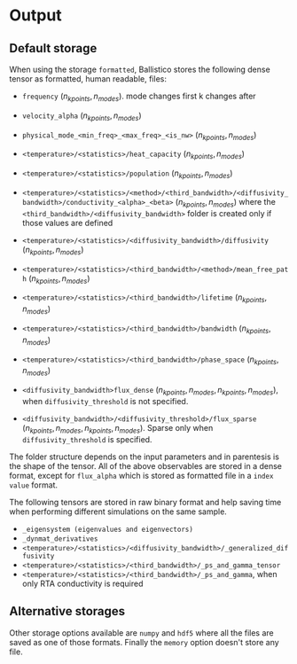 # Output

## Default storage
When using the storage `formatted`, Ballistico stores the following dense tensor as formatted, human readable, files:
- `frequency` $(n_{kpoints}, n_{modes})$. mode changes first k changes after
- `velocity_alpha` $(n_{kpoints}, n_{modes})$
- `physical_mode_<min_freq>_<max_freq>_<is_nw>` $(n_{kpoints}, n_{modes})$

- `<temperature>/<statistics>/heat_capacity` $(n_{kpoints}, n_{modes})$
- `<temperature>/<statistics>/population` $(n_{kpoints}, n_{modes})$

- `<temperature>/<statistics>/<method>/<third_bandwidth>/<diffusivity_bandwidth>/conductivity_<alpha>_<beta>` $(n_{kpoints}, n_{modes})$ where the `<third_bandwidth>/<diffusivity_bandwidth>` folder is created only if those values are defined
- `<temperature>/<statistics>/<diffusivity_bandwidth>/diffusivity` $(n_{kpoints}, n_{modes})$
- `<temperature>/<statistics>/<third_bandwidth>/<method>/mean_free_path` $(n_{kpoints}, n_{modes})$
- `<temperature>/<statistics>/<third_bandwidth>/lifetime` $(n_{kpoints}, n_{modes})$
- `<temperature>/<statistics>/<third_bandwidth>/bandwidth` $(n_{kpoints}, n_{modes})$
- `<temperature>/<statistics>/<third_bandwidth>/phase_space` $(n_{kpoints}, n_{modes})$
- `<diffusivity_bandwidth>flux_dense` $(n_{kpoints}, n_{modes}, n_{kpoints}, n_{modes})$, when `diffusivity_threshold` is not specified.
- `<diffusivity_bandwidth>/<diffusivity_threshold>/flux_sparse` $(n_{kpoints}, n_{modes}, n_{kpoints}, n_{modes})$. Sparse only when  `diffusivity_threshold` is specified.


The folder structure depends on the input parameters and in parentesis is the shape of the tensor. All of the above observables are stored in a dense format, except for `flux_alpha` which is stored as formatted file in a `index value` format.

The following tensors are stored in raw binary format and help saving time when performing different simulations on the same sample.
- `_eigensystem (eigenvalues and eigenvectors)`
- `_dynmat_derivatives`
- `<temperature>/<statistics>/<diffusivity_bandwidth>/_generalized_diffusivity` 
- `<temperature>/<statistics>/<third_bandwidth>/_ps_and_gamma_tensor`
- `<temperature>/<statistics>/<third_bandwidth>/_ps_and_gamma`, when only RTA conductivity is required

## Alternative storages
Other storage options available are `numpy` and `hdf5` where all the files are saved as one of those formats. Finally the `memory` option doesn't store any file.

